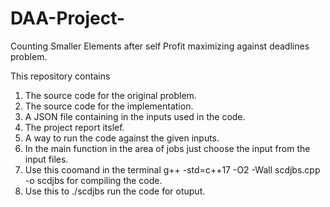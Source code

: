 # DAA-Project-
Counting Smaller Elements after self
Profit maximizing against deadlines problem.

This repository contains
1) The source code for the original problem.
2) The source code for the implementation.
3) A JSON file containing in the inputs used in the code.
4) The project report itslef.
5) A way to run the code against the given inputs.
6) In the main function in the area of jobs just choose the input from the input files.
7) Use this coomand in the terminal g++ -std=c++17 -O2 -Wall scdjbs.cpp -o scdjbs for compiling the code.
8) Use this to ./scdjbs run the code for otuput.